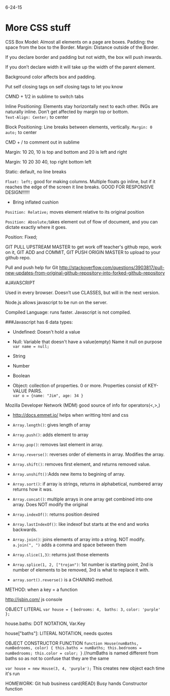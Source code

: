 6-24-15

# More CSS stuff

CSS Box Model: Almost all elements on a page are boxes.
Padding: the space from the box to the Border.
Margin: Distance outside of the Border.

If you declare border and padding but not width, the box will push inwards.  

If you don’t declare width it will take up the width of the parent element.

Background color affects box and padding.

Put self closing tags on self closing tags to let you know

CMND + 1/2 in sublime to switch tabs

Inline Positioning:  Elements stay horizontally next to each other. INGs are naturally inline.  Don’t get affected by margin top or bottom.  
`Text-Align: Center;` to center

Block Positioning:  Line breaks between elements, vertically.
`Margin: 0 auto;` to center

CMD + / to comment out in sublime

Margin: 10 20, 10 is top and bottom and 20 is left and right

Margin: 10 20 30 40, top right bottom left

Static: default, no line breaks 

`Float: left;` good for making columns.  Multiple floats go inline, but if it reaches the edge of the screen it line breaks.  GOOD FOR RESPONSIVE DESIGN!!!!!!

- Bring inflated cushion

`Position: Relative;`  moves element relative to its original position

`Position: Absolute;`takes element out of flow of document, and you can dictate exactly where it goes.  

Position: Fixed;  

GIT PULL UPSTREAM MASTER to get work off teacher's github repo, work on it, GIT ADD and COMMIT, GIT PUSH ORIGIN MASTER to upload to your github repo.

Pull and push help for Git
http://stackoverflow.com/questions/3903817/pull-new-updates-from-original-github-repository-into-forked-github-repository

#JAVASCRIPT

Used in every browser. Doesn’t use CLASSES, but will in the next version.

Node.js  allows javascript to be run on the server.  

Compiled Language: runs faster.  Javascript is not compiled.

###Javascript has 6 data types:  

- Undefined: Doesn't hold a value

- Null:  Variable that doesn't have a value(empty) Name it null on purpose
`var name = null;`

- String

- Number

- Boolean

- Object: collection of properties. 0 or more.  Properties consist of KEY-VALUE PAIRS.<br />
`var o = {name: "Jim",
age: 34
}`

Mozilla Developer Network (MDM) good source of info for operators(<,>,)

- http://docs.emmet.io/ helps when writting html and css

- `Array.length()`: gives length of array

- `Array.push()`: adds element to array

- `Array.pop()`: removes last element in array.

- `Array.reverse()`: reverses order of elements in array. Modifies the array.

- `Array.shift()`: removes first element, and returns removed value.

- `Array.unshift()`:Adds new items to begining of array.

- `Array.sort()`: if array is strings, returns in alphabetical, numbered array returns how it was.

- `Array.concat()`: multiple arrays in one array get combined into one array.  Does NOT modify the original

- `Array.indexOf()`: returns position desired

- `Array.lastIndexOf()`: like indexof but starts at the end and works backwards.

- `Array.join()`: joins elements of array into a string. NOT modify.
`a.join(", ")` adds a comma and space between them

- `Array.slice(1,3)`: returns just those elements

- `Array.splice(1, 2, ["trojan")`: 1st number is starting point, 2nd is number of elements to be removed, 3rd is what to replace it with.  

- `array.sort().reverse()`  is a CHAINING method.

METHOD: when a key = a function


http://jsbin.com/  js console

OBJECT LITERAL
`var house = {`
    `bedrooms: 4,`
   ` baths: 3,`
    `color: 'purple'
};` 

house.baths: DOT NOTATION, Var.Key

house["baths"]: LITERAL NOTATION, needs quotes

OBJECT CONSTRUCTOR FUNCTION
`function House(numBaths, numBedrooms, color) {
    this.baths = numBaths;
    this.bedrooms = numBedrooms;
    this.color = color;
}` //numBaths is named different from baths so as not to confuse that they are the same

`var house = new House(3, 4, 'purple');`  This creates new object each time it's run


HOMEWORK:
Git hub business card(READ)
Busy hands
Constructor function

